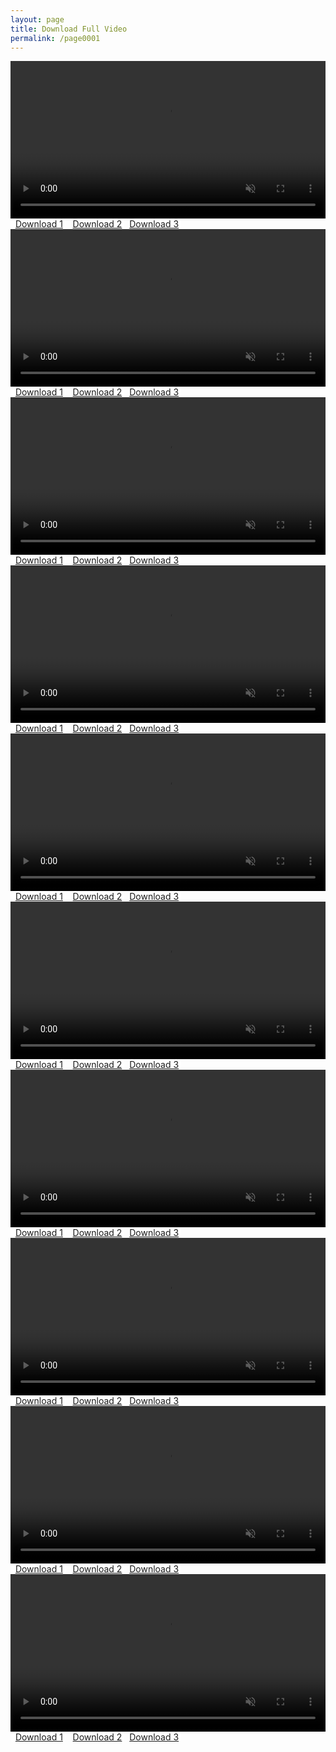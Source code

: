 ```yaml
---
layout: page
title: Download Full Video
permalink: /page0001
---
```




<video id="my-vijjvdeoml" controls=""  width="100%" muted="" >
<source src="https://video.twimg.com/ext_tw_video/1761094639048896513/pu/vid/avc1/400x720/FtXnkNc5gXsczKg9.mp4" title="video" type="video/mp4"> </video>
<span style="background-color: #fff; border-radius: 5px;"><span style="color: white;">&nbsp;</span>
<span style="color: white;"><a href="https://www.xselebgram.xyz/p/revealing-true-stories-hidden-behind.html">Download 1</a>&nbsp;</span></span>
<span style="background-color: transparent; color: #ff00fe;">&nbsp;</span>
<span style="background-color: #fff; border-radius: 5px; color: white;"> <a href="https://www.xselebgram.xyz/p/fergiexx91-fergiexx.html">Download 2</a>&nbsp;</span><span style="background-color: transparent; color: #ff00fe;">&nbsp;</span>
<span style="background-color: #fff; border-radius: 5px; color: white;"> <a href="https://www.xselebgram.xyz/p/adellecramers-journey-to-style.html">Download 3</a>&nbsp;</span><span style="background-color: transparent; color: #ff00fe;">&nbsp;</span>
</br >

<video id="my-jk0videoml" controls=""  width="100%" muted="" >
<source src="https://video.twimg.com/ext_tw_video/1761021088153444352/pu/vid/avc1/720x1280/VgzfJzJANProPk1v.mp4" title="video" type="video/mp4"> </video>
<span style="background-color: #fff; border-radius: 5px;"><span style="color: white;">&nbsp;</span>
<span style="color: white;"><a href="https://www.xselebgram.xyz/p/revealing-true-stories-hidden-behind.html">Download 1</a>&nbsp;</span></span>
<span style="background-color: transparent; color: #ff00fe;">&nbsp;</span>
<span style="background-color: #fff; border-radius: 5px; color: white;"> <a href="https://www.xselebgram.xyz/p/fergiexx91-fergiexx.html">Download 2</a>&nbsp;</span><span style="background-color: transparent; color: #ff00fe;">&nbsp;</span>
<span style="background-color: #fff; border-radius: 5px; color: white;"> <a href="https://www.xselebgram.xyz/p/adellecramers-journey-to-style.html">Download 3</a>&nbsp;</span><span style="background-color: transparent; color: #ff00fe;">&nbsp;</span>
</br >

 
<video id="my-jkvideoml" controls=""  width="100%" muted="" >
<source src="https://video.twimg.com/ext_tw_video/1761246432906858496/pu/vid/avc1/720x1280/g9XcW3j5pj6aqN6P.mp4" title="video" type="video/mp4"> </video>
<span style="background-color: #fff; border-radius: 5px;"><span style="color: white;">&nbsp;</span>
<span style="color: white;"><a href="https://www.xselebgram.xyz/p/revealing-true-stories-hidden-behind.html">Download 1</a>&nbsp;</span></span>
<span style="background-color: transparent; color: #ff00fe;">&nbsp;</span>
<span style="background-color: #fff; border-radius: 5px; color: white;"> <a href="https://www.xselebgram.xyz/p/fergiexx91-fergiexx.html">Download 2</a>&nbsp;</span><span style="background-color: transparent; color: #ff00fe;">&nbsp;</span>
<span style="background-color: #fff; border-radius: 5px; color: white;"> <a href="https://www.xselebgram.xyz/p/adellecramers-journey-to-style.html">Download 3</a>&nbsp;</span><span style="background-color: transparent; color: #ff00fe;">&nbsp;</span>
</br >

<video id="my-vivkdeoml" controls=""  width="100%" muted="" >
<source src="https://video.twimg.com/amplify_video/1754471360750030848/vid/avc1/1280x720/ydMSGbkvtL0FzWQD.mp4" title="video" type="video/mp4"> </video>
<span style="background-color: #fff; border-radius: 5px;"><span style="color: white;">&nbsp;</span>
<span style="color: white;"><a href="https://www.xselebgram.xyz/p/revealing-true-stories-hidden-behind.html">Download 1</a>&nbsp;</span></span>
<span style="background-color: transparent; color: #ff00fe;">&nbsp;</span>
<span style="background-color: #fff; border-radius: 5px; color: white;"> <a href="https://www.xselebgram.xyz/p/fergiexx91-fergiexx.html">Download 2</a>&nbsp;</span><span style="background-color: transparent; color: #ff00fe;">&nbsp;</span>
<span style="background-color: #fff; border-radius: 5px; color: white;"> <a href="https://www.xselebgram.xyz/p/adellecramers-journey-to-style.html">Download 3</a>&nbsp;</span><span style="background-color: transparent; color: #ff00fe;">&nbsp;</span>
</br >

<video id="my-vi8jdeoml" controls=""  width="100%" muted="" >
<source src="https://video.twimg.com/amplify_video/1750075552600596480/vid/avc1/1280x720/WCkvDnT3iObAgtYi.mp4" title="video" type="video/mp4"> </video>
<span style="background-color: #fff; border-radius: 5px;"><span style="color: white;">&nbsp;</span>
<span style="color: white;"><a href="https://www.xselebgram.xyz/p/revealing-true-stories-hidden-behind.html">Download 1</a>&nbsp;</span></span>
<span style="background-color: transparent; color: #ff00fe;">&nbsp;</span>
<span style="background-color: #fff; border-radius: 5px; color: white;"> <a href="https://www.xselebgram.xyz/p/fergiexx91-fergiexx.html">Download 2</a>&nbsp;</span><span style="background-color: transparent; color: #ff00fe;">&nbsp;</span>
<span style="background-color: #fff; border-radius: 5px; color: white;"> <a href="https://www.xselebgram.xyz/p/adellecramers-journey-to-style.html">Download 3</a>&nbsp;</span><span style="background-color: transparent; color: #ff00fe;">&nbsp;</span>
</br >

<video id="my-jkvideoml" controls=""  width="100%" muted="" >
<source src="https://video.twimg.com/amplify_video/1759278505584463872/vid/avc1/1280x720/B428XP0s2kv_eXnp.mp4" title="video" type="video/mp4"> </video>
<span style="background-color: #fff; border-radius: 5px;"><span style="color: white;">&nbsp;</span>
<span style="color: white;"><a href="https://www.xselebgram.xyz/p/revealing-true-stories-hidden-behind.html">Download 1</a>&nbsp;</span></span>
<span style="background-color: transparent; color: #ff00fe;">&nbsp;</span>
<span style="background-color: #fff; border-radius: 5px; color: white;"> <a href="https://www.xselebgram.xyz/p/fergiexx91-fergiexx.html">Download 2</a>&nbsp;</span><span style="background-color: transparent; color: #ff00fe;">&nbsp;</span>
<span style="background-color: #fff; border-radius: 5px; color: white;"> <a href="https://www.xselebgram.xyz/p/adellecramers-journey-to-style.html">Download 3</a>&nbsp;</span><span style="background-color: transparent; color: #ff00fe;">&nbsp;</span>
</br >

<video id="my-nvideoml" controls=""  width="100%" muted="" >
<source src="https://video.twimg.com/amplify_video/1749414452779470848/vid/avc1/1280x720/HKVbwvPaDxdMbxYk.mp4" title="video" type="video/mp4"> </video>
<span style="background-color: #fff; border-radius: 5px;"><span style="color: white;">&nbsp;</span>
<span style="color: white;"><a href="https://www.xselebgram.xyz/p/revealing-true-stories-hidden-behind.html">Download 1</a>&nbsp;</span></span>
<span style="background-color: transparent; color: #ff00fe;">&nbsp;</span>
<span style="background-color: #fff; border-radius: 5px; color: white;"> <a href="https://www.xselebgram.xyz/p/fergiexx91-fergiexx.html">Download 2</a>&nbsp;</span><span style="background-color: transparent; color: #ff00fe;">&nbsp;</span>
<span style="background-color: #fff; border-radius: 5px; color: white;"> <a href="https://www.xselebgram.xyz/p/adellecramers-journey-to-style.html">Download 3</a>&nbsp;</span><span style="background-color: transparent; color: #ff00fe;">&nbsp;</span>
</br >

<video id="my-vindeoml" controls=""  width="100%" muted="" >
<source src="https://video.twimg.com/amplify_video/1752297992202387456/vid/avc1/1280x720/Y4tcnDoVrPAcwX6P.mp4" title="video" type="video/mp4"> </video>
<span style="background-color: #fff; border-radius: 5px;"><span style="color: white;">&nbsp;</span>
<span style="color: white;"><a href="https://www.xselebgram.xyz/p/revealing-true-stories-hidden-behind.html">Download 1</a>&nbsp;</span></span>
<span style="background-color: transparent; color: #ff00fe;">&nbsp;</span>
<span style="background-color: #fff; border-radius: 5px; color: white;"> <a href="https://www.xselebgram.xyz/p/fergiexx91-fergiexx.html">Download 2</a>&nbsp;</span><span style="background-color: transparent; color: #ff00fe;">&nbsp;</span>
<span style="background-color: #fff; border-radius: 5px; color: white;"> <a href="https://www.xselebgram.xyz/p/adellecramers-journey-to-style.html">Download 3</a>&nbsp;</span><span style="background-color: transparent; color: #ff00fe;">&nbsp;</span>
</br >

<video id="my-vipdeoml" controls=""  width="100%" muted="" >
<source src="https://video.twimg.com/amplify_video/1761257294405435392/vid/avc1/1280x720/C33Pu7g_SZCz4gEp.mp4" title="video" type="video/mp4"> </video>
<span style="background-color: #fff; border-radius: 5px;"><span style="color: white;">&nbsp;</span>
<span style="color: white;"><a href="https://www.xselebgram.xyz/p/revealing-true-stories-hidden-behind.html">Download 1</a>&nbsp;</span></span>
<span style="background-color: transparent; color: #ff00fe;">&nbsp;</span>
<span style="background-color: #fff; border-radius: 5px; color: white;"> <a href="https://www.xselebgram.xyz/p/fergiexx91-fergiexx.html">Download 2</a>&nbsp;</span><span style="background-color: transparent; color: #ff00fe;">&nbsp;</span>
<span style="background-color: #fff; border-radius: 5px; color: white;"> <a href="https://www.xselebgram.xyz/p/adellecramers-journey-to-style.html">Download 3</a>&nbsp;</span><span style="background-color: transparent; color: #ff00fe;">&nbsp;</span>
</br >

<video id="my-videuoml" controls=""  width="100%" muted="" >
<source src="https://video.twimg.com/amplify_video/1752718162196606976/vid/avc1/852x482/4EVfncZFexwBdQAI.mp4" title="video" type="video/mp4"> </video>
<span style="background-color: #fff; border-radius: 5px;"><span style="color: white;">&nbsp;</span>
<span style="color: white;"><a href="https://www.xselebgram.xyz/p/revealing-true-stories-hidden-behind.html">Download 1</a>&nbsp;</span></span>
<span style="background-color: transparent; color: #ff00fe;">&nbsp;</span>
<span style="background-color: #fff; border-radius: 5px; color: white;"> <a href="https://www.xselebgram.xyz/p/fergiexx91-fergiexx.html">Download 2</a>&nbsp;</span><span style="background-color: transparent; color: #ff00fe;">&nbsp;</span>
<span style="background-color: #fff; border-radius: 5px; color: white;"> <a href="https://www.xselebgram.xyz/p/adellecramers-journey-to-style.html">Download 3</a>&nbsp;</span><span style="background-color: transparent; color: #ff00fe;">&nbsp;</span>
</br >

  
 


